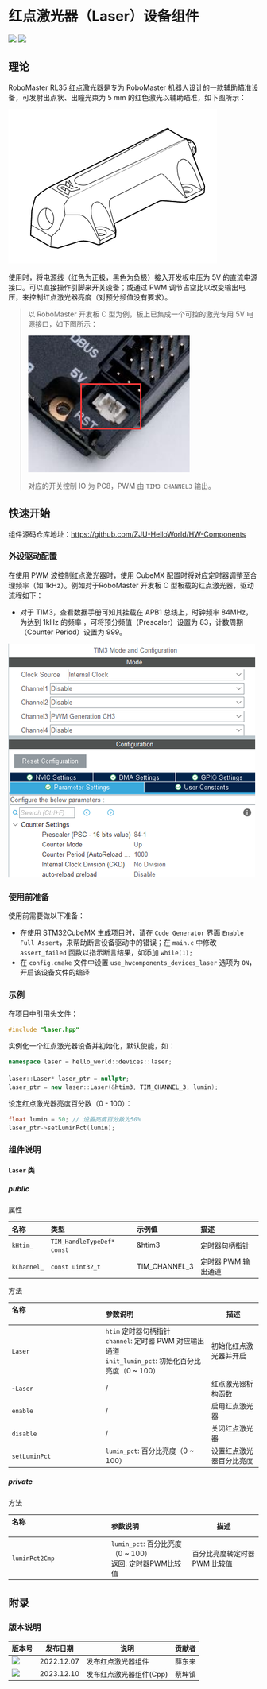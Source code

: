 # 红点激光器（Laser）设备组件

 <img src = "https://img.shields.io/badge/version-2.0.0-green"><sp> <img src = "https://img.shields.io/badge/author-dungloi | Caikunzhen-lightgrey">

## 理论

RoboMaster RL35 红点激光器是专为 RoboMaster 机器人设计的一款辅助瞄准设备，可发射出点状、出瞳光束为 5 mm 的红色激光以辅助瞄准，如下图所示：

![image-20221207205128088](红点激光器设备组件.assets/image-20221207205128088.png)

使用时，将电源线（红色为正极，黑色为负极）接入开发板电压为 5V 的直流电源接口。可以直接操作引脚来开关设备；或通过 PWM 调节占空比以改变输出电压，来控制红点激光器亮度（对预分频值没有要求）。

> 以 RoboMaster 开发板 C 型为例，板上已集成一个可控的激光专用 5V 电源接口，如下图所示：
>
> ![image-20221207204102515](红点激光器设备组件.assets/image-20221207204102515.png) 
>
> 对应的开关控制 IO 为 PC8，PWM 由 `TIM3 CHANNEL3` 输出。

## 快速开始

组件源码仓库地址：<https://github.com/ZJU-HelloWorld/HW-Components>

### 外设驱动配置

在使用 PWM 波控制红点激光器时，使用 CubeMX 配置时将对应定时器调整至合理频率（如 1kHz）。例如对于RoboMaster 开发板 C 型板载的红点激光器，驱动流程如下：

* 对于 TIM3，查看数据手册可知其挂载在 APB1 总线上，时钟频率 84MHz，为达到 1kHz 的频率 ，可将预分频值（Prescaler）设置为 83，计数周期（Counter Period）设置为 999。

![image-20231210160415](红点激光器设备组件.assets/image-20231210160415.png)

### 使用前准备

使用前需要做以下准备：

* 在使用 STM32CubeMX 生成项目时，请在 `Code Generator` 界面 `Enable Full Assert`，来帮助断言设备驱动中的错误；在 `main.c` 中修改 `assert_failed` 函数以指示断言结果，如添加 `while(1);`
* 在 `config.cmake` 文件中设置 `use_hwcomponents_devices_laser` 选项为 `ON`，开启该设备文件的编译

### 示例

在项目中引用头文件：

```cpp
#include "laser.hpp"
```

实例化一个红点激光器设备并初始化，默认使能，如：

```cpp
namespace laser = hello_world::devices::laser;

laser::Laser* laser_ptr = nullptr;
laser_ptr = new laser::Laser(&htim3, TIM_CHANNEL_3, lumin);
```

设定红点激光器亮度百分数（0 - 100）：

```cpp
float lumin = 50; // 设置亮度百分数为50%
laser_ptr->setLuminPct(lumin);
```


### 组件说明

#### `Laser` 类


##### public

属性

| 名称               | 类型                 | 示例值        | 描述           |
| :----------------- | :------------------- | :------------ | :------------- |
| `kHtim_`             | `TIM_HandleTypeDef* const` | &htim3        | 定时器句柄指针           |
| `kChannel_`           | `const uint32_t`           | TIM_CHANNEL_3 | 定时器 PWM 输出通道           |

方法

| 名称<img width=250/> | 参数说明                               | 描述                                   |
| :------------------- | :------------------------------------- | -------------------------------------- |
|`Laser`|`htim` 定时器句柄指针</br>`channel`: 定时器 PWM 对应输出通道</br>`init_lumin_pct`: 初始化百分比亮度（0 ~ 100）|初始化红点激光器并开启|
|`~Laser`|/|红点激光器析构函数|
|`enable`|/|启用红点激光器|
|`disable`|/|关闭红点激光器|
|`setLuminPct`|`lumin_pct`: 百分比亮度（0 ~ 100）|设置红点激光器百分比亮度|

##### private

方法

| 名称<img width=250/> | 参数说明                               | 描述                                   |
| :------------------- | :------------------------------------- | -------------------------------------- |
| `luminPct2Cmp`          | `lumin_pct`: 百分比亮度（0 ~ 100）</br>返回: 定时器PWM比较值 |百分比亮度转定时器 PWM 比较值|


## 附录

### 版本说明

| 版本号                                                       | 发布日期   | 说明               | 贡献者 |
| ------------------------------------------------------------ | ---------- | ------------------ | ------ |
| <img src = "https://img.shields.io/badge/version-1.0.0-green"> | 2022.12.07 | 发布红点激光器组件 | 薛东来 |
| <img src = "https://img.shields.io/badge/version-2.0.0-green"> | 2023.12.10 | 发布红点激光器组件(Cpp) | 蔡坤镇 |